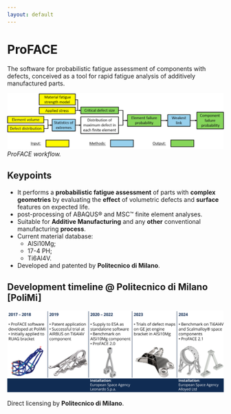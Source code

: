 ```yaml
---
layout: default
---
```


# ProFACE

The software for probabilistic fatigue assessment of components with defects, conceived as a tool for rapid fatigue analysis of additively manufactured parts.

![](images/workflow.png)
*ProFACE workflow.*

## Keypoints

- It performs a **probabilistic fatigue assessment** of parts with **complex geometries** by evaluating the **effect** of volumetric defects and **surface** features on expected life.
- post-processing of ABAQUS® and MSC™ finite element analyses.
- Suitable for **Additive Manufacturing** and any **other** conventional manufacturing **process**.
- Current material database:
  - AlSi10Mg;
  - 17-4 PH;
  - Ti6Al4V.
- Developed and patented by **Politecnico di Milano**.

## Development timeline @ Politecnico di Milano \[PoliMi\]
![](images/timeline.png)

Direct licensing by **Politecnico di Milano**.